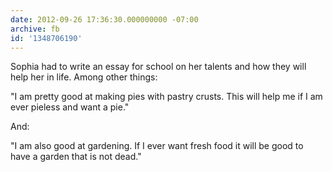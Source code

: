 ```yaml
---
date: 2012-09-26 17:36:30.000000000 -07:00
archive: fb
id: '1348706190'
---
```


Sophia had to write an essay for school on her talents and how they will help her in life. Among other things:

"I am pretty good at making pies with pastry crusts. This will help me if I am ever pieless and want a pie."

And:

"I am also good at gardening. If I ever want fresh food it will be good to have a garden that is not dead."
